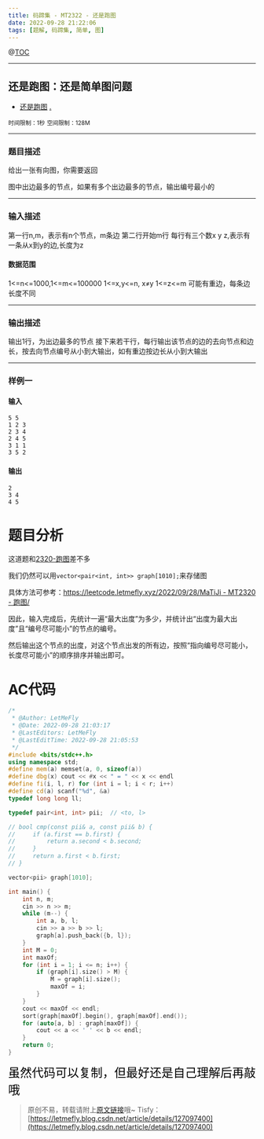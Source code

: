 ```yaml
---
title: 码蹄集 - MT2322 - 还是跑图
date: 2022-09-28 21:22:06
tags: [题解, 码蹄集, 简单, 图]
---
```


@[TOC](传送门)


---


## 还是跑图：还是简单图问题

+ <a href="https://matiji.net/exam/brushquestion/322/3181/1DC60EA6DF83A333301CFFE1407FBA59"> 还是跑图</a> <a href="https://matiji.net/exam/dohomework/1956/2">.</a>

<small>时间限制：1秒</small>
<small>空间限制：128M</small>



---



### 题目描述

给出一张有向图，你需要返回

图中出边最多的节点，如果有多个出边最多的节点，输出编号最小的

---

### 输入描述

第一行n,m，表示有n个节点，m条边
第二行开始m行
每行有三个数x y z,表示有一条从x到y的边,长度为z

#### 数据范围

1<=n<=1000,1<=m<=100000
1<=x,y<=n, x≠y
1<=z<=m
可能有重边，每条边长度不同



---


### 输出描述



输出1行，为出边最多的节点
接下来若干行，每行输出该节点的边的去向节点和边长，按去向节点编号从小到大输出，如有重边按边长从小到大输出



---


### 样例一

#### 输入

```
5 5
1 2 3
2 3 4
2 4 5
3 1 1
3 5 2
```

#### 输出

```
2
3 4
4 5
```




# 题目分析

这道题和[2320-跑图](https://leetcode.letmefly.xyz/2022/09/28/MaTiJi%20-%20MT2320%20-%20%E8%B7%91%E5%9B%BE/)差不多

我们仍然可以用```vector<pair<int, int>> graph[1010];```来存储图

具体方法可参考：[https://leetcode.letmefly.xyz/2022/09/28/MaTiJi - MT2320 - 跑图/](https://leetcode.letmefly.xyz/2022/09/28/MaTiJi%20-%20MT2320%20-%20%E8%B7%91%E5%9B%BE/)

因此，输入完成后，先统计一遍“最大出度”为多少，并统计出“出度为最大出度”且“编号尽可能小”的节点的编号。

然后输出这个节点的出度，对这个节点出发的所有边，按照“指向编号尽可能小，长度尽可能小”的顺序排序并输出即可。

# AC代码

```cpp
/*
 * @Author: LetMeFly
 * @Date: 2022-09-28 21:03:17
 * @LastEditors: LetMeFly
 * @LastEditTime: 2022-09-28 21:05:53
 */
#include <bits/stdc++.h>
using namespace std;
#define mem(a) memset(a, 0, sizeof(a))
#define dbg(x) cout << #x << " = " << x << endl
#define fi(i, l, r) for (int i = l; i < r; i++)
#define cd(a) scanf("%d", &a)
typedef long long ll;

typedef pair<int, int> pii;  // <to, l>

// bool cmp(const pii& a, const pii& b) {
//     if (a.first == b.first) {
//         return a.second < b.second;
//     }
//     return a.first < b.first;
// }

vector<pii> graph[1010];

int main() {
    int n, m;
    cin >> n >> m;
    while (m--) {
        int a, b, l;
        cin >> a >> b >> l;
        graph[a].push_back({b, l});
    }
    int M = 0;
    int maxOf;
    for (int i = 1; i <= n; i++) {
        if (graph[i].size() > M) {
            M = graph[i].size();
            maxOf = i;
        }
    }
    cout << maxOf << endl;
    sort(graph[maxOf].begin(), graph[maxOf].end());
    for (auto[a, b] : graph[maxOf]) {
        cout << a << ' ' << b << endl;
    }
    return 0;
}
```

<font color="black" face="楷体" size="5px">虽然代码可以复制，但最好还是自己理解后再敲哦</font>

<!-- <font color="black" face="楷体" size="5px">每周提前更新菁英班周赛题解，点关注，不迷路</font> -->

>原创不易，转载请附上[原文链接](https://leetcode.letmefly.xyz/2022/09/28/MaTiJi%20-%20MT2322%20-%20%E8%BF%98%E6%98%AF%E8%B7%91%E5%9B%BE/)哦~
>Tisfy：[https://letmefly.blog.csdn.net/article/details/127097400](https://letmefly.blog.csdn.net/article/details/127097400)